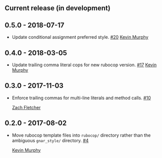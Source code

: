 ## Current release (in development)

## 0.5.0 - 2018-07-17

* Update conditional assignment preferred style. [#20](https://github.com/TheGnarCo/gnar-style/pull/20)
  [Kevin Murphy](https://github.com/kevin-j-m)

## 0.4.0 - 2018-03-05

* Update trailing comma literal cops for new rubocop version. [#17](https://github.com/TheGnarCo/gnar-style/pull/17)
  [Kevin Murphy](https://github.com/kevin-j-m)

## 0.3.0 - 2017-11-03

* Enforce trailing commas for multi-line literals and method calls. [#10](https://github.com/TheGnarCo/gnar-style/pull/10)

  [Zach Fletcher](https://github.com/zfletch)

## 0.2.0 - 2017-08-02

* Move rubocop template files into `rubocop/` directory rather than the ambiguous `gnar_style/` directory. [#4](https://github.com/TheGnarCo/gnar-style/pull/4)

  [Kevin Murphy](https://github.com/kevin-j-m)
